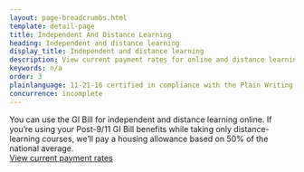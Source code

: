 ```yaml
---
layout: page-breadcrumbs.html
template: detail-page
title: Independent And Distance Learning
heading: Independent and distance learning
display_title: Independent and distance learning
description: View current payment rates for online and distance learning courses you can get money for under the Post-9/11 GI Bill. If you're using GI Bill benefits to pay for online or distance learning courses, you can also get a housing allowance based on 50% of the national average.
keywords: n/a
order: 3
plainlanguage: 11-21-16 certified in compliance with the Plain Writing Act
concurrence: incomplete
---
```


<div class="va-introtext">

You can use the GI Bill for independent and distance learning online. If you’re using your Post-9/11 GI Bill benefits while taking only distance-learning courses, we’ll pay a housing allowance based on 50% of the national average. <br>[View current payment rates](https://www.benefits.va.gov/gibill/resources/benefits_resources/rate_tables.asp)

</div>
